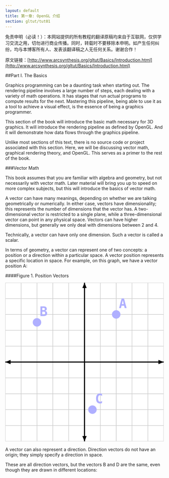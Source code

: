 ```yaml
---
layout: default
title: 第一章: OpenGL 介绍 
section: gltut/tut01
---
```

<style>
  h3 {
	margin: 20px 0px 10px 0px;
  }
</style>

免责申明（必读！）：本网站提供的所有教程的翻译原稿均来自于互联网，仅供学习交流之用，切勿进行商业传播。同时，转载时不要移除本申明。如产生任何纠纷，均与本博客所有人、发表该翻译稿之人无任何关系。谢谢合作！

原文链接：[http://www.arcsynthesis.org/gltut/Basics/Introduction.html](http://www.arcsynthesis.org/gltut/Basics/Introduction.html)

##Part I. The Basics

Graphics programming can be a daunting task when starting out. The rendering pipeline involves a large number of steps,
each dealing with a variety of math operations. It has stages that run actual programs to compute results for the next.
Mastering this pipeline, being able to use it as a tool to achieve a visual effect, is the essence of being a graphics programmer.

This section of the book will introduce the basic math necessary for 3D graphics. It will introduce the rendering pipeline as defined by OpenGL.
And it will demonstrate how data flows through the graphics pipeline.

Unlike most sections of this text, there is no source code or project associated with this section. Here, we will be discussing vector math, graphical rendering theory, and OpenGL. This serves as a primer to the rest of the book.

###Vector Math

This book assumes that you are familiar with algebra and geometry, but not necessarily with vector math. Later material will bring you up to speed on more complex subjects, but this will introduce the basics of vector math.

A vector can have many meanings, depending on whether we are talking geometrically or numerically. In either case, vectors have dimensionality; this represents the number of dimensions that the vector has. A two-dimensional vector is restricted to a single plane, while a three-dimensional vector can point in any physical space. Vectors can have higher dimensions, but generally we only deal with dimensions between 2 and 4.

Technically, a vector can have only one dimension. Such a vector is called a scalar.

In terms of geometry, a vector can represent one of two concepts: a position or a direction within a particular space. A vector position represents a specific location in space. For example, on this graph, we have a vector position A:

####Figure 1. Position Vectors

![figure1](./res/VectorPosition.svg)

A vector can also represent a direction. Direction vectors do not have an origin; they simply specify a direction in space.

These are all direction vectors, but the vectors B and D are the same, even though they are drawn in different locations:
